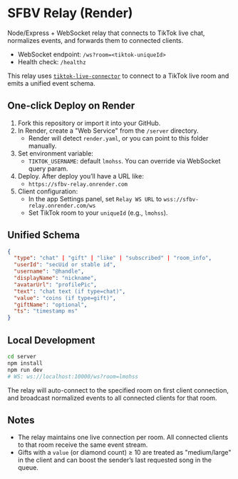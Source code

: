 # SFBV Relay (Render)

Node/Express + WebSocket relay that connects to TikTok live chat, normalizes events, and forwards them to connected clients.

- WebSocket endpoint: `/ws?room=<tiktok-uniqueId>`
- Health check: `/healthz`

This relay uses [`tiktok-live-connector`](https://www.npmjs.com/package/tiktok-live-connector) to connect to a TikTok live room and emits a unified event schema.

## One-click Deploy on Render

1. Fork this repository or import it into your GitHub.
2. In Render, create a "Web Service" from the `/server` directory.
   - Render will detect `render.yaml`, or you can point to this folder manually.
3. Set environment variable:
   - `TIKTOK_USERNAME`: default `lmohss`. You can override via WebSocket query param.
4. Deploy. After deploy you’ll have a URL like:
   - `https://sfbv-relay.onrender.com`
5. Client configuration:
   - In the app Settings panel, set `Relay WS URL` to `wss://sfbv-relay.onrender.com/ws`
   - Set TikTok room to your `uniqueId` (e.g., `lmohss`).

## Unified Schema

```json
{
  "type": "chat" | "gift" | "like" | "subscribed" | "room_info",
  "userId": "secUid or stable id",
  "username": "@handle",
  "displayName": "nickname",
  "avatarUrl": "profilePic",
  "text": "chat text (if type=chat)",
  "value": "coins (if type=gift)",
  "giftName": "optional",
  "ts": "timestamp ms"
}
```

## Local Development

```bash
cd server
npm install
npm run dev
# WS: ws://localhost:10000/ws?room=lmohss
```

The relay will auto-connect to the specified room on first client connection, and broadcast normalized events to all connected clients for that room.

## Notes

- The relay maintains one live connection per room. All connected clients to that room receive the same event stream.
- Gifts with a `value` (or diamond count) ≥ 10 are treated as "medium/large" in the client and can boost the sender’s last requested song in the queue.